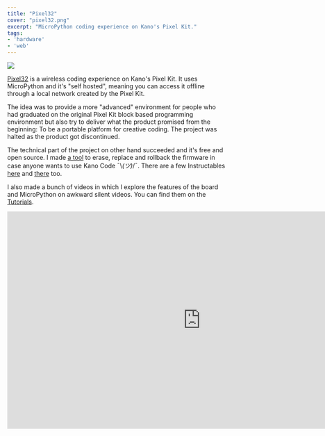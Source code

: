 ```yaml
---
title: "Pixel32"
cover: "pixel32.png"
excerpt: "MicroPython coding experience on Kano's Pixel Kit."
tags:
- 'hardware'
- 'web'
---
```


![](pixel32.png)

[Pixel32](https://murilopolese.github.io/kano-pixel-kit-pixel32-docs/) is a wireless coding experience on Kano's Pixel Kit. It uses MicroPython and it's "self hosted", meaning you can access it offline through a local network created by the Pixel Kit.

The idea was to provide a more "advanced" environment for people who had graduated on the original Pixel Kit block based programming environment but also try to deliver what the product promised from the beginning: To be a portable platform for creative coding. The project was halted as the product got discontinued.

The technical part of the project on other hand succeeded and it's free and open source. I made [a tool](https://github.com/murilopolese/kano-pixel-kit-flash-tool) to erase, replace and rollback the firmware in case anyone wants to use Kano Code ¯\\_(ツ)_/¯. There are a few Instructables [here](https://www.instructables.com/id/Flashing-MicroPython-on-Kano-Pixel-Kit/) and [there](https://www.instructables.com/id/Pixel-Kit-Running-MicroPython-First-Steps/) too.

I also made a bunch of videos in which I explore the features of the board and MicroPython on awkward silent videos. You can find them on the [Tutorials](https://murilopolese.github.io/kano-pixel-kit-pixel32-docs/tutorials).

<iframe width="890" height="500" src="https://www.youtube-nocookie.com/embed/WwJYu46zBPQ" frameborder="0" allow="accelerometer; autoplay; encrypted-media; gyroscope; picture-in-picture" allowfullscreen></iframe>

